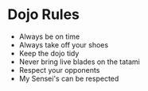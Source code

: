 Dojo Rules
==========
* Always be on time
* Always take off your shoes
* Keep the dojo tidy
* Never bring live blades on the tatami
* Respect your opponents
* My Sensei's can be respected
